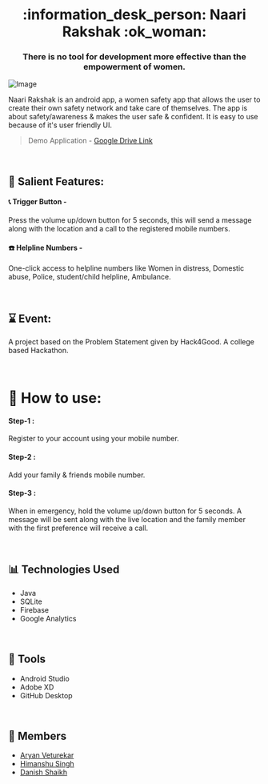 <h1 align ="center"> :information_desk_person: Naari Rakshak :ok_woman: </h1>
<h3 align ="center"> There is no tool for development more effective than the empowerment of women.</h3>

![Image](https://github.com/danishsshaikh/Naari/blob/master/app/src/main/res/drawable/github.png)

Naari Rakshak is an android app, a women safety app that allows the user to create their own safety network and take care of themselves. 
The app is about safety/awareness & makes the user safe & confident. 
It is easy to use because of it's user friendly UI.

> Demo Application - [Google Drive Link](https://drive.google.com/file/d/1SD7LB8rClTEWmeKbP7v_g_DAxApHf20L/view)

</br>

## :iphone: Salient Features:

#### :telephone_receiver: Trigger Button -
Press the volume up/down button for 5 seconds, this will send a message along with the location and a call to the registered mobile numbers.

#### :telephone: Helpline Numbers - 
One-click access to helpline numbers like Women in distress, Domestic abuse, Police, student/child helpline, Ambulance.

</br>

## :hourglass: Event:
A project based on the Problem Statement given by Hack4Good. 
A college based Hackathon.

</br>

# :calling: How to use:
#### Step-1 :
Register to your account using your mobile number.
#### Step-2 :
Add your family & friends mobile number.
#### Step-3 :
When in emergency, hold the volume up/down button for 5 seconds.
A message will be sent along with the live location and the family member with the first preference will receive a call.

</br>

## 📊 Technologies Used
- Java
- SQLite
- Firebase
- Google Analytics

</br>

## 💯 Tools
- Android Studio
- Adobe XD
- GitHub Desktop

</br>

## :star2: Members
- [Aryan Veturekar](https://aryanveturekar.github.io/)
- [Himanshu Singh](https://himanshusiingh.github.io/)
- [Danish Shaikh](https://danishsshaikh.github.io/)

